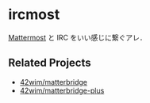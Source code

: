 # ircmost

[Mattermost](http://www.mattermost.org/) と IRC をいい感じに繋ぐアレ．

## Related Projects

- [42wim/matterbridge](https://github.com/42wim/matterbridge)
- [42wim/matterbridge-plus](https://github.com/42wim/matterbridge-plus)
